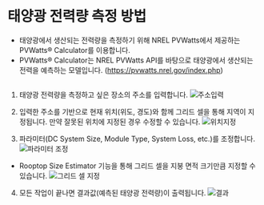 # 태양광 전력량 측정 방법 
- 태양광에서 생산되는 전력량을 측정하기 위해 NREL PVWatts에서 제공하는 PVWatts® Calculator를 이용합니다.
- PVWatts® Calculator는 NREL PVWatts API를 바탕으로 태양광에서 생산되는 전력을 예측하는 모델입니다. (https://pvwatts.nrel.gov/index.php)


##
1. 태양광 전력량을 측정하고 싶은 장소의 주소를 입력합니다.
![주소입력](https://github.com/jhparkland/COCL-PVwatts/assets/88486391/8814b41f-f7fa-4b96-9b97-4053aac304eb)

3. 입력한 주소를 기반으로 현재 위치(위도, 경도)와 함께 그리드 셀을 통해 지역이 지정됩니다. 만약 잘못된 위치에 지정된 경우 수정할 수 있습니다.
![위치지정](https://github.com/jhparkland/COCL-PVwatts/assets/88486391/94a22111-3d07-43ee-81a3-5d8f9a29420c)

4. 파라미터(DC System Size, Module Type, System Loss, etc.)를 조정합니다.
![파라미터 조정](https://github.com/jhparkland/COCL-PVwatts/assets/88486391/20d4b4a9-f6b7-4d14-bf24-813d83ecb83c)

- Rooptop Size Estimator 기능을 통해 그리드 셀을 지붕 면적 크기만큼 지정할 수 있습니다.
![그리드 셀 지정](https://github.com/jhparkland/COCL-PVwatts/assets/88486391/cd7060e4-391c-428c-bca5-4e0973aa771e)

4. 모든 작업이 끝나면 결과값(예측된 태양광 전력량)이 출력됩니다.
![결과](https://github.com/jhparkland/COCL-PVwatts/assets/88486391/607a0e71-194c-46f2-9afd-70e98ff73493)
